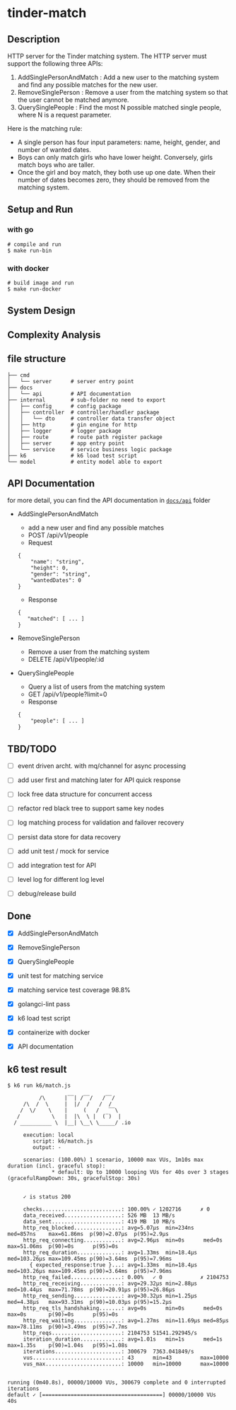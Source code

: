 # tinder-match

## Description
HTTP server for the Tinder matching system. The HTTP server must support the following three APIs:
1. AddSinglePersonAndMatch : Add a new user to the matching system and find any possible matches for the new user.
2. RemoveSinglePerson : Remove a user from the matching system so that the user cannot be matched anymore.
3. QuerySinglePeople : Find the most N possible matched single people, where N is a request parameter.

Here is the matching rule:
- A single person has four input parameters: name, height, gender, and number of
wanted dates.
- Boys can only match girls who have lower height. Conversely, girls match boys who
are taller.
- Once the girl and boy match, they both use up one date. When their number of dates
becomes zero, they should be removed from the matching system.


## Setup and Run
### with go
```
# compile and run
$ make run-bin
```

### with docker
```
# build image and run
$ make run-docker
```

## System Design


## Complexity Analysis


## file structure
```
├── cmd
│   └── server      # server entry point
├── docs
│   └── api         # API documentation
├── internal        # sub-folder no need to export
│   ├── config      # config package
│   ├── controller  # controller/handler package
│   │   └── dto     # controller data transfer object
│   ├── http        # gin engine for http 
│   ├── logger      # logger package
│   ├── route       # route path register package
│   ├── server      # app entry point
│   └── service     # service business logic package
├── k6              # k6 load test script
└── model           # entity model able to export
```

## API Documentation
for more detail, you can
find the API documentation in [`docs/api`](https://github.com/jynychen/tinder-match/tree/main/docs/api) folder

* AddSinglePersonAndMatch
    - add a new user and find any possible matches
    - POST /api/v1/people
    - Request
    ```
    {
        "name": "string",
        "height": 0,
        "gender": "string",
        "wantedDates": 0
    }
    ```
    - Response
    ```
    {
       "matched": [ ... ]
    }
    ```

* RemoveSinglePerson
    - Remove a user from the matching system
    - DELETE /api/v1/people/:id

* QuerySinglePeople
    -  Query a list of users from the matching system
    - GET /api/v1/people?limit=0
    - Response
    ```
    {
        "people": [ ... ]
    }
    ```


## TBD/TODO
- [ ] event driven archt. with mq/channel for async processing
- [ ] add user first and matching later for API quick response
- [ ] lock free data structure for concurrent access
- [ ] refactor red black tree to support same key nodes
- [ ] log matching process for validation and failover recovery
- [ ] persist data store for data recovery
- [ ] add unit test / mock for service
- [ ] add integration test for API
- [ ] level log for different log level
- [ ] debug/release build


## Done
- [x] AddSinglePersonAndMatch
- [x] RemoveSinglePerson
- [x] QuerySinglePeople
- [x] unit test for matching service
- [x] matching service test coverage 98.8%
- [x] golangci-lint pass
- [x] k6 load test script
- [x] containerize with docker
- [x] API documentation


## k6 test result
```
$ k6 run k6/match.js

          /\      |‾‾| /‾‾/   /‾‾/   
     /\  /  \     |  |/  /   /  /    
    /  \/    \    |     (   /   ‾‾\  
   /          \   |  |\  \ |  (‾)  | 
  / __________ \  |__| \__\ \_____/ .io

     execution: local
        script: k6/match.js
        output: -

     scenarios: (100.00%) 1 scenario, 10000 max VUs, 1m10s max duration (incl. graceful stop):
              * default: Up to 10000 looping VUs for 40s over 3 stages (gracefulRampDown: 30s, gracefulStop: 30s)


     ✓ is status 200

     checks.........................: 100.00% ✓ 1202716      ✗ 0      
     data_received..................: 526 MB  13 MB/s
     data_sent......................: 419 MB  10 MB/s
     http_req_blocked...............: avg=5.07µs  min=234ns   med=857ns    max=61.86ms  p(90)=2.07µs  p(95)=2.9µs  
     http_req_connecting............: avg=2.96µs  min=0s      med=0s       max=51.06ms  p(90)=0s      p(95)=0s     
     http_req_duration..............: avg=1.33ms  min=18.4µs  med=103.26µs max=109.45ms p(90)=3.64ms  p(95)=7.96ms 
       { expected_response:true }...: avg=1.33ms  min=18.4µs  med=103.26µs max=109.45ms p(90)=3.64ms  p(95)=7.96ms 
     http_req_failed................: 0.00%   ✓ 0            ✗ 2104753
     http_req_receiving.............: avg=29.32µs min=2.88µs  med=10.44µs  max=71.78ms  p(90)=20.91µs p(95)=26.86µs
     http_req_sending...............: avg=30.32µs min=1.25µs  med=4.38µs   max=93.31ms  p(90)=10.03µs p(95)=15.2µs 
     http_req_tls_handshaking.......: avg=0s      min=0s      med=0s       max=0s       p(90)=0s      p(95)=0s     
     http_req_waiting...............: avg=1.27ms  min=11.69µs med=85µs     max=78.11ms  p(90)=3.49ms  p(95)=7.7ms  
     http_reqs......................: 2104753 51541.292945/s
     iteration_duration.............: avg=1.01s   min=1s      med=1s       max=1.35s    p(90)=1.04s   p(95)=1.08s  
     iterations.....................: 300679  7363.041849/s
     vus............................: 43      min=43         max=10000
     vus_max........................: 10000   min=10000      max=10000


running (0m40.8s), 00000/10000 VUs, 300679 complete and 0 interrupted iterations
default ✓ [======================================] 00000/10000 VUs  40s
```